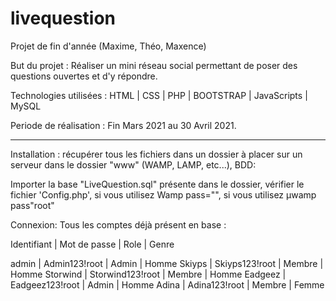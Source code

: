 # livequestion
Projet de fin d'année (Maxime, Théo, Maxence)

But du projet : Réaliser un mini réseau social permettant de poser des questions ouvertes et d'y répondre.

Technologies utilisées : HTML | CSS | PHP | BOOTSTRAP | JavaScripts | MySQL

Periode de réalisation : Fin Mars 2021 au 30 Avril 2021.

-----------------------------------------------------------------------------------------------------------------------------------------------------------------------------------

Installation : récupérer tous les fichiers dans un dossier à placer sur un serveur dans le dossier "www" (WAMP, LAMP, etc...),
BDD:

Importer la base "LiveQuestion.sql" présente dans le dossier, vérifier le fichier 'Config.php', 
si vous utilisez Wamp pass="", si vous utilisez µwamp pass"root"

Connexion:
Tous les comptes déjà présent en base :

Identifiant | Mot de passe      | Role   | Genre

admin       | Admin123!root		  | Admin  | Homme
Skiyps      | Skiyps123!root	  | Membre | Homme
Storwind    | Storwind123!root  | Membre | Homme
Eadgeez     | Eadgeez123!root  	| Admin  | Homme
Adina       | Adina123!root		  | Membre | Femme

